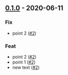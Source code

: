 ## [0.1.0](0.1.0) - 2020-06-11
### Fix
- point 2 ([#2](https://github.com/conexaojs/frontendgit/pull/2))

### Feat
- point 2 ([#2](https://github.com/conexaojs/frontendgit/pull/2))
- point 1 ([#2](https://github.com/conexaojs/frontendgit/pull/2))
- new text ([#2](https://github.com/conexaojs/frontendgit/pull/2))



